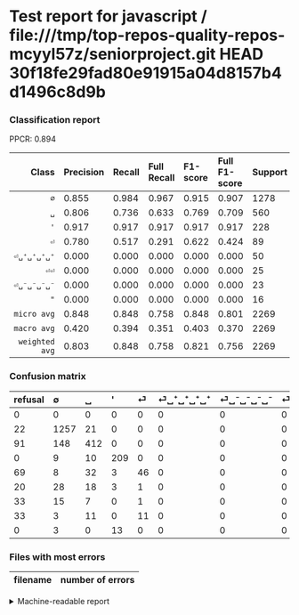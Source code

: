 # Test report for javascript / file:///tmp/top-repos-quality-repos-mcyyl57z/seniorproject.git HEAD 30f18fe29fad80e91915a04d8157b4d1496c8d9b

### Classification report

PPCR: 0.894

| Class | Precision | Recall | Full Recall | F1-score | Full F1-score | Support | Full Support | PPCR |
|------:|:----------|:-------|:------------|:---------|:---------|:--------|:-------------|:-----|
| `∅` | 0.855| 0.984| 0.967| 0.915| 0.907| 1278| 1300| 0.983 |
| `␣` | 0.806| 0.736| 0.633| 0.769| 0.709| 560| 651| 0.860 |
| `'` | 0.917| 0.917| 0.917| 0.917| 0.917| 228| 228| 1.000 |
| `⏎` | 0.780| 0.517| 0.291| 0.622| 0.424| 89| 158| 0.563 |
| `⏎␣⁺␣⁺␣⁺␣⁺` | 0.000| 0.000| 0.000| 0.000| 0.000| 50| 70| 0.714 |
| `⏎⏎` | 0.000| 0.000| 0.000| 0.000| 0.000| 25| 58| 0.431 |
| `⏎␣⁻␣⁻␣⁻␣⁻` | 0.000| 0.000| 0.000| 0.000| 0.000| 23| 56| 0.411 |
| `"` | 0.000| 0.000| 0.000| 0.000| 0.000| 16| 16| 1.000 |
| `micro avg` | 0.848| 0.848| 0.758| 0.848| 0.801| 2269| 2537| 0.894 |
| `macro avg` | 0.420| 0.394| 0.351| 0.403| 0.370| 2269| 2537| 0.894 |
| `weighted avg` | 0.803| 0.848| 0.758| 0.821| 0.756| 2269| 2537| 0.894 |

### Confusion matrix

|refusal|  ∅| ␣| '| ⏎| ⏎␣⁺␣⁺␣⁺␣⁺| ⏎␣⁻␣⁻␣⁻␣⁻| ⏎⏎| "| 
|:---|:---|:---|:---|:---|:---|:---|:---|:---|
|0 |0 |0 |0 |0 |0 |0 |0 |0 |
|22 |1257 |21 |0 |0 |0 |0 |0 |0 |
|91 |148 |412 |0 |0 |0 |0 |0 |0 |
|0 |9 |10 |209 |0 |0 |0 |0 |0 |
|69 |8 |32 |3 |46 |0 |0 |0 |0 |
|20 |28 |18 |3 |1 |0 |0 |0 |0 |
|33 |15 |7 |0 |1 |0 |0 |0 |0 |
|33 |3 |11 |0 |11 |0 |0 |0 |0 |
|0 |3 |0 |13 |0 |0 |0 |0 |0 |

### Files with most errors

| filename | number of errors|
|:----:|:-----|

<details>
    <summary>Machine-readable report</summary>
```json
{
  "cl_report": {"\"": {"f1-score": 0.0, "precision": 0.0, "recall": 0.0, "support": 16}, "\u0027": {"f1-score": 0.9166666666666666, "precision": 0.9166666666666666, "recall": 0.9166666666666666, "support": 228}, "macro avg": {"f1-score": 0.4027721341978665, "precision": 0.4196388310912512, "recall": 0.39410037001032416, "support": 2269}, "micro avg": {"f1-score": 0.8479506390480387, "precision": 0.8479506390480388, "recall": 0.8479506390480388, "support": 2269}, "weighted avg": {"f1-score": 0.8214734953423593, "precision": 0.8029855346513964, "recall": 0.8479506390480388, "support": 2269}, "\u2205": {"f1-score": 0.9145143688614041, "precision": 0.8545207341944255, "recall": 0.9835680751173709, "support": 1278}, "\u23ce": {"f1-score": 0.6216216216216216, "precision": 0.7796610169491526, "recall": 0.5168539325842697, "support": 89}, "\u23ce\u23ce": {"f1-score": 0.0, "precision": 0.0, "recall": 0.0, "support": 25}, "\u23ce\u2423\u207a\u2423\u207a\u2423\u207a\u2423\u207a": {"f1-score": 0.0, "precision": 0.0, "recall": 0.0, "support": 50}, "\u23ce\u2423\u207b\u2423\u207b\u2423\u207b\u2423\u207b": {"f1-score": 0.0, "precision": 0.0, "recall": 0.0, "support": 23}, "\u2423": {"f1-score": 0.76937441643324, "precision": 0.8062622309197651, "recall": 0.7357142857142858, "support": 560}},
  "cl_report_full": {"\"": {"f1-score": 0.0, "precision": 0.0, "recall": 0.0, "support": 16}, "\u0027": {"f1-score": 0.9166666666666666, "precision": 0.9166666666666666, "recall": 0.9166666666666666, "support": 228}, "macro avg": {"f1-score": 0.3696257128038686, "precision": 0.4196388310912512, "recall": 0.3509501859920398, "support": 2537}, "micro avg": {"f1-score": 0.8006658343736995, "precision": 0.8479506390480388, "recall": 0.7583760346866377, "support": 2537}, "weighted avg": {"f1-score": 0.7556383673887995, "precision": 0.775695745943826, "recall": 0.7583760346866377, "support": 2537}, "\u2205": {"f1-score": 0.9072536990256225, "precision": 0.8545207341944255, "recall": 0.9669230769230769, "support": 1300}, "\u23ce": {"f1-score": 0.42396313364055305, "precision": 0.7796610169491526, "recall": 0.2911392405063291, "support": 158}, "\u23ce\u23ce": {"f1-score": 0.0, "precision": 0.0, "recall": 0.0, "support": 58}, "\u23ce\u2423\u207a\u2423\u207a\u2423\u207a\u2423\u207a": {"f1-score": 0.0, "precision": 0.0, "recall": 0.0, "support": 70}, "\u23ce\u2423\u207b\u2423\u207b\u2423\u207b\u2423\u207b": {"f1-score": 0.0, "precision": 0.0, "recall": 0.0, "support": 56}, "\u2423": {"f1-score": 0.7091222030981067, "precision": 0.8062622309197651, "recall": 0.6328725038402457, "support": 651}},
  "ppcr": 0.8943634213638155
}
```
</details>
